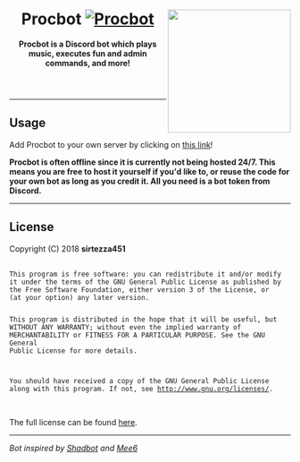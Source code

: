 <!DOCTYPE html>
<html>
<header>
    <img align="right" src="https://i.imgur.com/NTgAGc0.png" height="220" width="220">
    <h1>Procbot <a href="https://discordbots.org/bot/477014316063784961">
    <img src="https://discordbots.org/api/widget/status/477014316063784961.svg" alt="Procbot">
    </a></h1>
    <p><b>Procbot is a Discord bot which plays music, executes fun and admin commands, and more!</b></p>
</header>

<body>
    <hr>
    <h2>Usage</h2>
    <p>Add Procbot to your own server by clicking on <a href="https://discordapp.com/api/oauth2/authorize?client_id=477014316063784961&permissions=8&scope=bot">this link</a>!</p>
    <p><b>Procbot is often offline since it is currently not being hosted 24/7. This means you are free to host it yourself if you'd like to, or reuse the code for your own bot as long as you credit it. All you need is a bot token from Discord.</b></p>
    <hr>
    <h2>License</h2>
    <p>Copyright (C) 2018 <b>sirtezza451</b></p>
        <pre>
            <code>
This program is free software: you can redistribute it and/or modify
it under the terms of the GNU General Public License as published by
the Free Software Foundation, either version 3 of the License, or
(at your option) any later version.

This program is distributed in the hope that it will be useful,
but WITHOUT ANY WARRANTY; without even the implied warranty of
MERCHANTABILITY or FITNESS FOR A PARTICULAR PURPOSE.  See the
GNU General Public License for more details.

You should have received a copy of the GNU General Public License
along with this program.  If not, see <http://www.gnu.org/licenses/>.
            </code>
        </pre>
        <p>The full license can be found <a href="../master/LICENSE">here</a>.</p>
        <hr>
        <p><i>Bot inspired by <a href="https://github.com/Shadorc/Shadbot">Shadbot</a> and <a href="https://github.com/cookkkie/mee6">Mee6</i></a></p>
</body>
</html>
